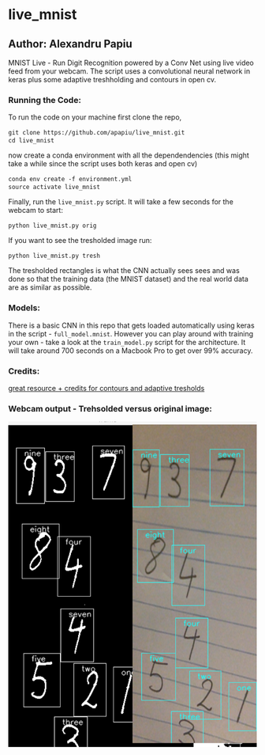 # live_mnist
## Author: Alexandru Papiu

MNIST Live - Run Digit Recognition powered by a Conv Net using live video feed from your webcam. The script uses a convolutional neural network in keras plus some adaptive treshholding and contours in open cv.


### Running the Code:
To run the code on your machine first clone the repo,

    git clone https://github.com/apapiu/live_mnist.git
    cd live_mnist

now create a conda environment with all the dependendencies (this might take a while since the script uses both keras and open cv)

    conda env create -f environment.yml
    source activate live_mnist

Finally, run the `live_mnist.py` script. It will take a few seconds for the webcam to start:

    python live_mnist.py orig

If you want to see the tresholded image run:

    python live_mnist.py tresh

The tresholded rectangles is what the CNN actually sees sees and was done so that the training data (the MNIST dataset) and the real world data are as similar as possible.

### Models:

There is a basic CNN in this repo that gets loaded automatically using keras in the script - `full_model.mnist`. However you can play around with training your own - take a look at the `train_model.py` script for the architecture. It will take around 700 seconds on a Macbook Pro to get over 99% accuracy.

### Credits:
[great resource + credits for contours and adaptive tresholds](http://hanzratech.in/2015/02/24/handwritten-digit-recognition-using-opencv-sklearn-and-python.html)


### Webcam output - Trehsolded versus original image:
![](digits_img.png)
